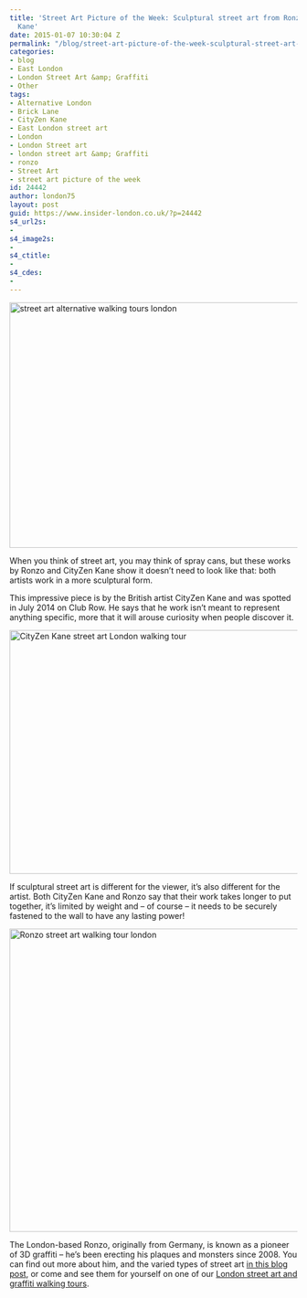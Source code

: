 ```yaml
---
title: 'Street Art Picture of the Week: Sculptural street art from Ronzo and CityZen
  Kane'
date: 2015-01-07 10:30:04 Z
permalink: "/blog/street-art-picture-of-the-week-sculptural-street-art-from-ronzo-and-cityzen-kane/"
categories:
- blog
- East London
- London Street Art &amp; Graffiti
- Other
tags:
- Alternative London
- Brick Lane
- CityZen Kane
- East London street art
- London
- London Street art
- london street art &amp; Graffiti
- ronzo
- Street Art
- street art picture of the week
id: 24442
author: london75
layout: post
guid: https://www.insider-london.co.uk/?p=24442
s4_url2s:
- 
s4_image2s:
- 
s4_ctitle:
- 
s4_cdes:
- 
---
```


<img class="aligncenter wp-image-24445 size-full" src="/wp-content/uploads/2015/01/19a_mini.jpg" alt="street art alternative walking tours london" width="569" height="430" />

When you think of street art, you may think of spray cans, but these works by Ronzo and CityZen Kane show it doesn&#8217;t need to look like that: both artists work in a more sculptural form.

This impressive piece is by the British artist CityZen Kane and was spotted in July 2014 on Club Row. He says that he work isn&#8217;t meant to represent anything specific, more that it will arouse curiosity when people discover it.

<img class="aligncenter wp-image-24446 size-full" src="/wp-content/uploads/2015/01/19b_mini.jpg" alt="CityZen Kane street art London walking tour" width="569" height="427" />

If sculptural street art is different for the viewer, it&#8217;s also different for the artist. Both CityZen Kane and Ronzo say that their work takes longer to put together, it&#8217;s limited by weight and &#8211; of course &#8211; it needs to be securely fastened to the wall to have any lasting power!

<img class="aligncenter wp-image-24447 size-full" src="/wp-content/uploads/2015/01/10_mini.jpg" alt="Ronzo street art walking tour london" width="569" height="531" />

The London-based Ronzo, originally from Germany, is known as a pioneer of 3D graffiti &#8211; he&#8217;s been erecting his plaques and monsters since 2008. You can find out more about him, and the varied types of street art [in this blog post](/the-many-forms-of-street-art/), or come and see them for yourself on one of our <a href="https://www.insider-london.co.uk/tours/street-art-tour-london/" target="_blank">London street art and graffiti walking tours</a>.